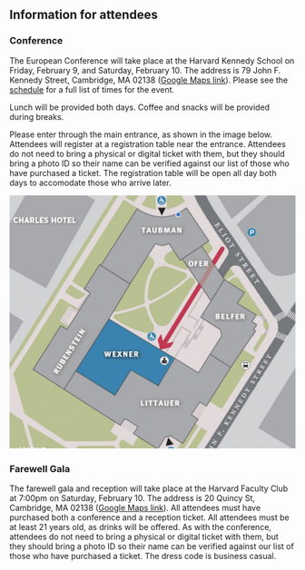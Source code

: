 ## Information for attendees

### Conference

The European Conference will take place at the Harvard Kennedy School on Friday, February 9, and Saturday, February 10. The address is 79 John F. Kennedy Street, Cambridge, MA 02138 ([Google Maps link](https://www.google.fr/maps/place/42%C2%B022'18.5%22N+71%C2%B007'17.8%22W/@42.371812,-71.121622,17z/data=!3m1!4b1!4m4!3m3!8m2!3d42.371812!4d-71.121622)). Please see the [schedule](https://euroconf.eu/schedule/) for a full list of times for the event. 

Lunch will be provided both days. Coffee and snacks will be provided during breaks.

Please enter through the main entrance, as shown in the image below. Attendees will register at a registration table near the entrance. Attendees do not need to bring a physical or digital ticket with them, but they should bring a photo ID so their name can be verified against our list of those who have purchased a ticket. The registration table will be open all day both days to accomodate those who arrive later. <div class='hks-map'>![image](hks-map.png)</div>

### Farewell Gala

The farewell gala and reception will take place at the Harvard Faculty Club at 7:00pm on Saturday, February 10. The address is 20 Quincy St, Cambridge, MA 02138 ([Google Maps link](https://www.google.com/maps/place/Harvard+Faculty+Club/@42.3732533,-71.1167595,17z/data=!3m1!4b1!4m6!3m5!1s0x89e377a7db192837:0xa7254ff63e9ae82e!8m2!3d42.3732494!4d-71.1141792!16s%2Fg%2F11bws8cjzj?entry=ttu)). All attendees must have purchased both a conference and a reception ticket. All attendees must be at least 21 years old, as drinks will be offered. As with the conference, attendees do not need to bring a physical or digital ticket with them, but they should bring a photo ID so their name can be verified against our list of those who have purchased a ticket. The dress code is business casual. 

